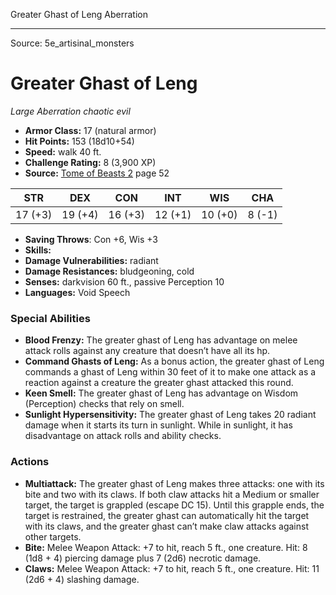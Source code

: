 <MonsterName/>Greater Ghast of Leng</MonsterName>
<CreatureType/>Aberration</CreatureType>



---

Source: 5e_artisinal_monsters

# Greater Ghast of Leng

*Large* *Aberration* *chaotic evil*

- **Armor Class:** 17 (natural armor)
- **Hit Points:** 153 (18d10+54)
- **Speed:** walk 40 ft.
- **Challenge Rating:** 8 (3,900 XP)
- **Source:** [Tome of Beasts 2](https://koboldpress.com/kpstore/product/tome-of-beasts-2-for-5th-edition) page 52

| STR | DEX | CON | INT | WIS | CHA |
| --- | --- | --- | --- | --- | --- |
| 17 (+3) | 19 (+4) | 16 (+3) | 12 (+1) | 10 (+0) | 8 (-1) |

- **Saving Throws**: Con +6, Wis +3
- **Skills:** 
- **Damage Vulnerabilities:** radiant
- **Damage Resistances:** bludgeoning, cold
- **Senses:** darkvision 60 ft., passive Perception 10
- **Languages:** Void Speech

### Special Abilities

- **Blood Frenzy:** The greater ghast of Leng has advantage on melee attack rolls against any creature that doesn’t have all its hp.
- **Command Ghasts of Leng:** As a bonus action, the greater ghast of Leng commands a ghast of Leng within 30 feet of it to make one attack as a reaction against a creature the greater ghast attacked this round.
- **Keen Smell:** The greater ghast of Leng has advantage on Wisdom (Perception) checks that rely on smell.
- **Sunlight Hypersensitivity:** The greater ghast of Leng takes 20 radiant damage when it starts its turn in sunlight. While in sunlight, it has disadvantage on attack rolls and ability checks.

### Actions

- **Multiattack:** The greater ghast of Leng makes three attacks: one with its bite and two with its claws. If both claw attacks hit a Medium or smaller target, the target is grappled (escape DC 15). Until this grapple ends, the target is restrained, the greater ghast can automatically hit the target with its claws, and the greater ghast can’t make claw attacks against other targets.
- **Bite:** Melee Weapon Attack: +7 to hit, reach 5 ft., one creature. Hit: 8 (1d8 + 4) piercing damage plus 7 (2d6) necrotic damage.
- **Claws:** Melee Weapon Attack: +7 to hit, reach 5 ft., one creature. Hit: 11 (2d6 + 4) slashing damage.




